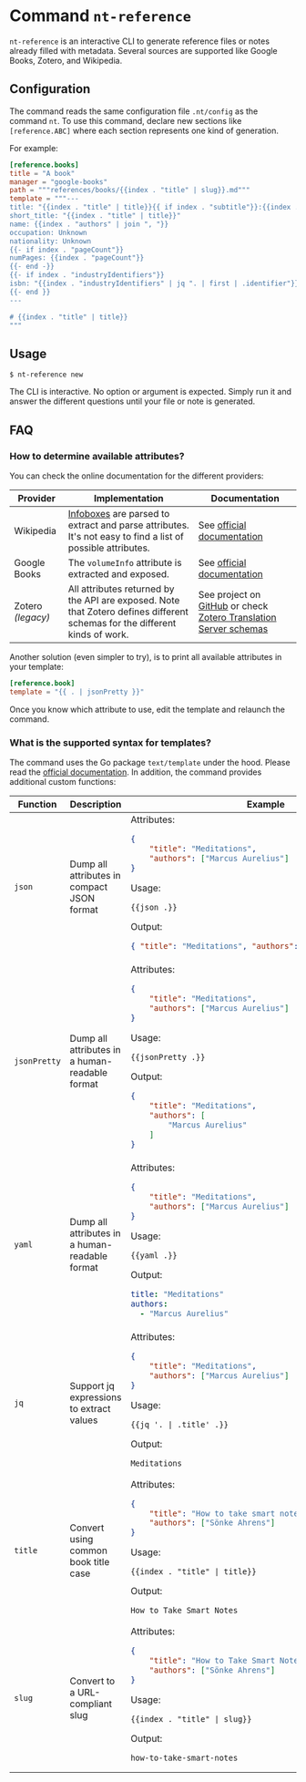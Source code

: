 # Command `nt-reference`

`nt-reference` is an interactive CLI to generate reference files or notes already filled with metadata. Several sources are supported like Google Books, Zotero, and Wikipedia.

## Configuration

The command reads the same configuration file `.nt/config` as the command `nt`. To use this command, declare new sections like `[reference.ABC]` where each section represents one kind of generation.

For example:

```toml
[reference.books]
title = "A book"
manager = "google-books"
path = """references/books/{{index . "title" | slug}}.md"""
template = """---
title: "{{index . "title" | title}}{{ if index . "subtitle"}}:{{index . "subtitle" | title}}{{end}}"
short_title: "{{index . "title" | title}}"
name: {{index . "authors" | join ", "}}
occupation: Unknown
nationality: Unknown
{{- if index . "pageCount"}}
numPages: {{index . "pageCount"}}
{{- end -}}
{{- if index . "industryIdentifiers"}}
isbn: "{{index . "industryIdentifiers" | jq ". | first | .identifier"}}"
{{- end }}
---

# {{index . "title" | title}}
"""
```

## Usage

```shell
$ nt-reference new
```

The CLI is interactive. No option or argument is expected. Simply run it and answer the different questions until your file or note is generated.

<!-- TODO Add section ## Example using asciinema -->

## FAQ

### How to determine available attributes?

You can check the online documentation for the different providers:

| Provider | Implementation | Documentation |
|---|---|---|
| Wikipedia | [Infoboxes](https://en.wikipedia.org/wiki/Help:Infobox) are parsed to extract and parse attributes. It's not easy to find a list of possible attributes. | See [official documentation](https://www.mediawiki.org/wiki/API:Main_page) |
| Google Books | The `volumeInfo` attribute is extracted and exposed. | See [official documentation](https://developers.google.com/books/docs/v1/using) |
| Zotero _(legacy)_ | All attributes returned by the API are exposed. Note that Zotero defines different schemas for the different kinds of work. | See project on [GitHub](https://github.com/zotero/translation-server) or check [Zotero Translation Server schemas](https://github.com/zotero/zotero-schema/blob/master/schema.json) |

Another solution (even simpler to try), is to print all available attributes in your template:

```toml
[reference.book]
template = "{{ . | jsonPretty }}"
```

Once you know which attribute to use, edit the template and relaunch the command.


### What is the supported syntax for templates?

The command uses the Go package `text/template` under the hood. Please read the [official documentation](https://pkg.go.dev/text/template). In addition, the command provides additional custom functions:

<table>

<thead>
<tr>
<th>Function</th>
<th>Description</th>
<th>Example</th>
</tr>
</thead>

<tbody>

<!-- json -->
<tr>
<td><code>json<code></td>
<td>Dump all attributes in compact JSON format</td>
<td>
Attributes:

```json
{
    "title": "Meditations",
    "authors": ["Marcus Aurelius"]
}
```

Usage:

```
{{json .}}
```

Output:

```json
{ "title": "Meditations", "authors": ["Marcus Aurelius"] }
```
</td>
</tr>

<!-- jsonPretty -->
<tr>
<td><code>jsonPretty<code></td>
<td>Dump all attributes in a human-readable format</td>
<td>
Attributes:

```json
{
    "title": "Meditations",
    "authors": ["Marcus Aurelius"]
}
```

Usage:

```
{{jsonPretty .}}
```

Output:

```json
{
    "title": "Meditations",
    "authors": [
        "Marcus Aurelius"
    ]
}
```
</td>
</tr>

<!-- yaml -->
<tr>
<td><code>yaml<code></td>
<td>Dump all attributes in a human-readable format</td>
<td>
Attributes:

```json
{
    "title": "Meditations",
    "authors": ["Marcus Aurelius"]
}
```

Usage:

```
{{yaml .}}
```

Output:

```yaml
title: "Meditations"
authors:
  - "Marcus Aurelius"
```
</td>
</tr>

<!-- jq -->
<tr>
<td><code>jq<code></td>
<td>Support jq expressions to extract values</td>
<td>
Attributes:

```json
{
    "title": "Meditations",
    "authors": ["Marcus Aurelius"]
}
```

Usage:

```
{{jq '. | .title' .}}
```

Output:

```
Meditations
```
</td>
</tr>

<!-- title -->
<tr>
<td><code>title<code></td>
<td>Convert using common book title case</td>
<td>
Attributes:

```json
{
    "title": "How to take smart notes",
    "authors": ["Sönke Ahrens"]
}
```

Usage:

```
{{index . "title" | title}}
```

Output:

```
How to Take Smart Notes
```
</td>
</tr>

<!-- slug -->
<tr>
<td><code>slug<code></td>
<td>Convert to a URL-compliant slug</td>
<td>
Attributes:

```json
{
    "title": "How to Take Smart Notes",
    "authors": ["Sönke Ahrens"]
}
```

Usage:

```
{{index . "title" | slug}}
```

Output:

```
how-to-take-smart-notes
```
</td>
</tr>

<!--
<tr>
<td><code>xxx<code></td>
<td>Do XXX</td>
<td>
Attributes:

```json
{
    "title": "Meditations",
    "authors": ["Marcus Aurelius"]
}
```

Usage:

```
{{xxx .}}
```

Output:

```
XXX
```
</td>
</tr>
-->

</tbody>
</table>


